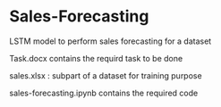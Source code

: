 # Sales-Forecasting
LSTM model to perform sales forecasting for a dataset

Task.docx contains the requird task to be done

sales.xlsx : subpart of a dataset for training purpose

sales-forecasting.ipynb contains the required code

